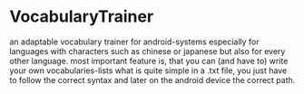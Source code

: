 # VocabularyTrainer
an adaptable vocabulary trainer for android-systems especially for languages with characters such as chinese or japanese but also for every other language.
most important feature is, that you can (and have to) write your own vocabularies-lists what is quite simple in a .txt file,
you just have to follow the correct syntax and later on the android device the correct path.
